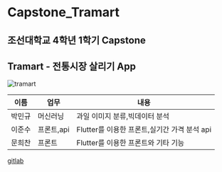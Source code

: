 # Capstone_Tramart

## 조선대학교 4학년 1학기 Capstone
## Tramart - 전통시장 살리기 App

![tramart](https://user-images.githubusercontent.com/94780831/175013135-1a3a3be5-b48d-4b6a-9596-e7c515bcf283.PNG)


|이름|업무|내용|
|---|---|---|
|박민규|머신러닝|과일 이미지 분류,빅데이터 분석|
|이준수|프론트,api|Flutter를 이용한 프론트,실기간 가격 분석 api|
|문희찬|프론트|Flutter를 이용한 프론트와 기타 기능|


[gitlab](https://sw-git.chosun.ac.kr/b-project/20220325_)
